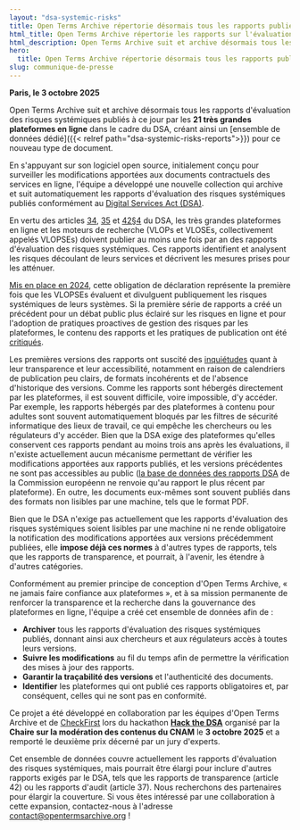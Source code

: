 ```yaml
---
layout: "dsa-systemic-risks"
title: Open Terms Archive répertorie désormais tous les rapports publiés dans le cadre du DSA sur l'évaluation des risques systémiques des très grandes plateformes en ligne.
html_title: Open Terms Archive répertorie les rapports sur l'évaluation des risques systémiques
html_description: Open Terms Archive suit et archive désormais tous les rapports d’évaluation des risques systémiques publiés à ce jour par les 21 très grandes plateformes en ligne dans le cadre du DSA, créant ainsi un ensemble de données dédié pour ce nouveau type de document.
hero:
  title: Open Terms Archive répertorie désormais tous les rapports publiés dans le cadre du DSA sur l'évaluation des risques systémiques des très grandes plateformes en ligne.
slug: communique-de-presse
---
```


**Paris, le 3 octobre 2025**

Open Terms Archive suit et archive désormais tous les rapports d'évaluation des risques systémiques publiés à ce jour par les **21 très grandes plateformes en ligne** dans le cadre du DSA, créant ainsi un [ensemble de données dédié]({{< relref path="dsa-systemic-risks-reports">}}) pour ce nouveau type de document.

En s'appuyant sur son logiciel open source, initialement conçu pour surveiller les modifications apportées aux documents contractuels des services en ligne, l'équipe a développé une nouvelle collection qui archive et suit automatiquement les rapports d'évaluation des risques systémiques publiés conformément au [Digital Services Act (DSA)](https://www.eu-digital-services-act.com/Digital_Services_Act_Articles.html).

En vertu des articles [34](https://www.eu-digital-services-act.com/Digital_Services_Act_Article_34.html), [35](https://www.eu-digital-services-act.com/Digital_Services_Act_Article_35.html) et [42§4](https://www.eu-digital-services-act.com/Digital_Services_Act_Article_42.html) du DSA, les très grandes plateformes en ligne et les moteurs de recherche (VLOPs et VLOSEs, collectivement appelés VLOPSEs) doivent publier au moins une fois par an des rapports d'évaluation des risques systémiques. Ces rapports identifient et analysent les risques découlant de leurs services et décrivent les mesures prises pour les atténuer.

[Mis en place en 2024](https://digital-strategy.ec.europa.eu/en/news/very-large-online-platforms-and-search-engines-publish-first-risk-assessment-and-audit-reports), cette obligation de déclaration représente la première fois que les VLOPSEs évaluent et divulguent publiquement les risques systémiques de leurs systèmes. Si la première série de rapports a créé un précédent pour un débat public plus éclairé sur les risques en ligne et pour l'adoption de pratiques proactives de gestion des risques par les plateformes, le contenu des rapports et les pratiques de publication ont été [critiqués](https://kgi.georgetown.edu/research-and-commentary/systemic-risk-assessment-under-the-digital-services-act).

Les premières versions des rapports ont suscité des [inquiétudes](https://dsa-observatory.eu/2024/12/09/dsa-risk-assessment-reports-are-in-a-guide-to-the-first-rollout-and-whats-next/) quant à leur transparence et leur accessibilité, notamment en raison de calendriers de publication peu clairs, de formats incohérents et de l'absence d'historique des versions. Comme les rapports sont hébergés directement par les plateformes, il est souvent difficile, voire impossible, d'y accéder. Par exemple, les rapports hébergés par des plateformes à contenu pour adultes sont souvent automatiquement bloqués par les filtres de sécurité informatique des lieux de travail, ce qui empêche les chercheurs ou les régulateurs d'y accéder. Bien que la DSA exige des plateformes qu'elles conservent ces rapports pendant au moins trois ans après les évaluations, il n'existe actuellement aucun mécanisme permettant de vérifier les modifications apportées aux rapports publiés, et les versions précédentes ne sont pas accessibles au public ([la base de données des rapports DSA](https://digital-strategy.ec.europa.eu/en/policies/dsa-brings-transparency) de la Commission européenn  ne renvoie qu'au rapport le plus récent par plateforme). En outre, les documents eux-mêmes sont souvent publiés dans des formats non lisibles par une machine, tels que le format PDF.

Bien que le DSA n'exige pas actuellement que les rapports d'évaluation des risques systémiques soient lisibles par une machine ni ne rende obligatoire la notification des modifications apportées aux versions précédemment publiées, elle **impose déjà ces normes** à d'autres types de rapports, tels que les rapports de transparence, et pourrait, à l'avenir, les étendre à d'autres catégories.

Conformément au premier principe de conception d'Open Terms Archive, « ne jamais faire confiance aux plateformes », et à sa mission permanente de renforcer la transparence et la recherche dans la gouvernance des plateformes en ligne, l'équipe a créé cet ensemble de données afin de :

- **Archiver** tous les rapports d'évaluation des risques systémiques publiés, donnant ainsi aux chercheurs et aux régulateurs accès à toutes leurs versions.
- **Suivre les modifications** au fil du temps afin de permettre la vérification des mises à jour des rapports.
- **Garantir la traçabilité des versions** et l'authenticité des documents.
- **Identifier** les plateformes qui ont publié ces rapports obligatoires et, par conséquent, celles qui ne sont pas en conformité.

Ce projet a été développé en collaboration par les équipes d'Open Terms Archive et de [CheckFirst](https://checkfirst.network) lors du hackathon [**Hack the DSA**](https://regulation-tech.cnam.fr/hack-the-dsa/) organisé par la **Chaire sur la modération des contenus du CNAM** le **3 octobre 2025** et a remporté le deuxième prix décerné par un jury d'experts.

Cet ensemble de données couvre actuellement les rapports d'évaluation des risques systémiques, mais pourrait être élargi pour inclure d'autres rapports exigés par le DSA, tels que les rapports de transparence (article 42) ou les rapports d'audit (article 37). Nous recherchons des partenaires pour élargir la couverture. Si vous êtes intéressé par une collaboration à cette expansion, contactez-nous à l'adresse <contact@opentermsarchive.org> !
